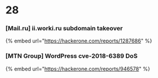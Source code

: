 # 28

### \[Mail.ru] ii.worki.ru subdomain takeover

{% embed url="https://hackerone.com/reports/1287686" %}

### \[MTN Group] WordPress cve-2018-6389 DoS

{% embed url="https://hackerone.com/reports/946578" %}
